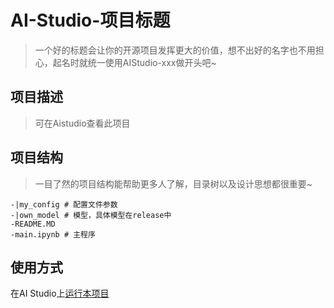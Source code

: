 # AI-Studio-项目标题
> 一个好的标题会让你的开源项目发挥更大的价值，想不出好的名字也不用担心，起名时就统一使用AIStudio-xxx做开头吧~

## 项目描述
> 可在Aistudio查看此项目

## 项目结构
> 一目了然的项目结构能帮助更多人了解，目录树以及设计思想都很重要~
```
-|my_config # 配置文件参数
-|own_model # 模型，具体模型在release中
-README.MD
-main.ipynb # 主程序
```
## 使用方式

在AI Studio上[运行本项目](https://aistudio.baidu.com/aistudio/projectdetail/3151246?contributionType=1&shared=1)  

